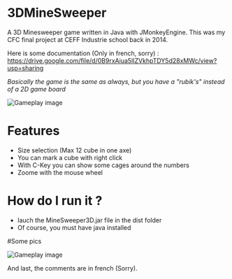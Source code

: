 # 3DMineSweeper
A 3D Minesweeper game written in Java with JMonkeyEngine. This was my CFC final project at CEFF Industrie school back in 2014.

Here is some documentation (Only in french, sorry) : https://drive.google.com/file/d/0B9rxAiua5lIZVkhpTDY5d28xMWc/view?usp=sharing 

*Basically the game is the same as always, but you have a "rubik's" instead of a 2D game board*

![Gameplay image](http://diogoferreira.ch/wp-content/uploads/2016/09/ezgif.com-video-to-gif.gif)

# Features
* Size selection (Max 12 cube in one axe)
* You can mark a cube with right click
* With C-Key you can show some cages around the numbers
* Zoome with the mouse wheel


# How do I run it ?
* lauch the MineSweeper3D.jar file in the dist folder
* Of course, you must have java installed

#Some pics

![Gameplay image](http://diogoferreira.ch/wp-content/uploads/2016/03/Screenshot-from-2016-03-18-082051.png)


And last, the comments are in french (Sorry).

